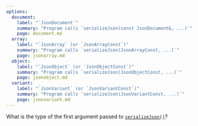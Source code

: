 ```yaml
---
options:
  document:
    label: "`JsonDocument`"
    summary: "Program calls `serializeJson(const JsonDocument&, ...)`"
    page: document.md
  array:
    label: "`JsonArray` (or `JsonArrayConst`)"
    summary: "Program calls `serializeJson(JsonArrayConst, ...)`"
    page: jsonarray.md
  object:
    label: "`JsonObject` (or `JsonObjectConst`)"
    summary: "Program calls `serializeJson(JsonObjectConst, ...)`"
    page: jsonobject.md
  variant:
    label: "`JsonVariant` (or `JsonVariantConst`)"
    summary: "Program calls `serializeJson(JsonVariantConst, ...)`"
    page: jsonvariant.md
---
```


What is the type of the first argument passed to [`serializeJson()`](/v6/api/json/serializejson/)?